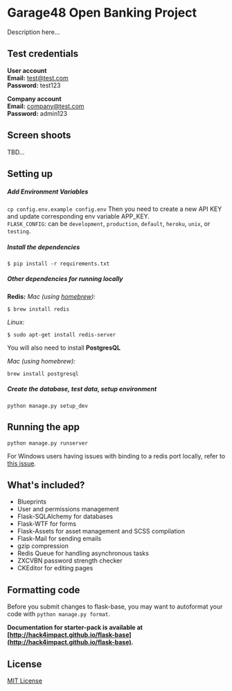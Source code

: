 # Garage48 Open Banking Project
Description here...

## Test credentials
**User account**  
**Email:** test@test.com  
**Password:** test123
  
**Company account**  
**Email:** company@test.com  
**Password:** admin123

## Screen shoots
TBD...

## Setting up
##### Add Environment Variables
```cp config.env.example config.env```
Then you need to create a new API KEY and update corresponding env variable APP_KEY.  
`FLASK_CONFIG`: can be `development`, `production`, `default`, `heroku`, `unix`, or `testing`.

##### Install the dependencies
```
$ pip install -r requirements.txt
```

##### Other dependencies for running locally
**Redis:**
_Mac (using [homebrew](http://brew.sh/)):_

```
$ brew install redis
```

_Linux:_

```
$ sudo apt-get install redis-server
```

You will also need to install **PostgresQL**

_Mac (using homebrew):_

```
brew install postgresql
```

##### Create the database, test data, setup environment 
```python manage.py setup_dev```

## Running the app
```python manage.py runserver```

For Windows users having issues with binding to a redis port locally, refer to [this issue](https://github.com/hack4impact/flask-base/issues/132).

## What's included?
* Blueprints
* User and permissions management
* Flask-SQLAlchemy for databases
* Flask-WTF for forms
* Flask-Assets for asset management and SCSS compilation
* Flask-Mail for sending emails
* gzip compression
* Redis Queue for handling asynchronous tasks
* ZXCVBN password strength checker
* CKEditor for editing pages

## Formatting code

Before you submit changes to flask-base, you may want to autoformat your code with `python manage.py format`.

**Documentation for starter-pack is available at [http://hack4impact.github.io/flask-base](http://hack4impact.github.io/flask-base).**

## License
[MIT License](LICENSE.md)

